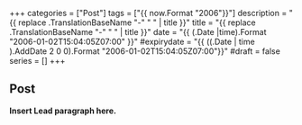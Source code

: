 +++
categories  = ["Post"]
tags        = ["{{ now.Format "2006"}}"]
description = "{{ replace .TranslationBaseName "-" " " | title }}"
title       = "{{ replace .TranslationBaseName "-" " " | title }}"
date        = "{{ (.Date |time).Format "2006-01-02T15:04:05Z07:00" }}"
#expirydate  = "{{ ((.Date | time ).AddDate 2 0 0).Format "2006-01-02T15:04:05Z07:00"}}"
#draft       = false
series      = []
+++
## Post 

**Insert Lead paragraph here.**

<!--more-->
